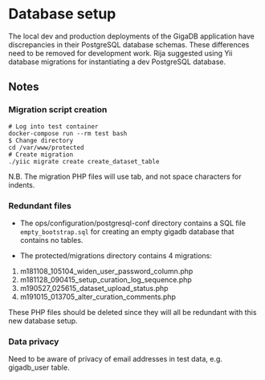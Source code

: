 # Database setup

The local dev and production deployments of the GigaDB application have 
discrepancies in their PostgreSQL database schemas. These differences need to be
removed for development work. Rija suggested using Yii database migrations for
instantiating a dev PostgreSQL database.

## Notes

### Migration script creation

```
# Log into test container
docker-compose run --rm test bash
$ Change directory
cd /var/www/protected
# Create migration
./yiic migrate create create_dataset_table
```

N.B. The migration PHP files will use tab, and not space characters for indents.

### Redundant files

* The ops/configuration/postgresql-conf directory contains a SQL file 
`empty_bootstrap.sql` for creating an empty gigadb database that contains no 
tables.

* The protected/migrations directory contains 4 migrations:

1. m181108_105104_widen_user_password_column.php
2. m181128_090415_setup_curation_log_sequence.php
3. m190527_025615_dataset_upload_status.php
4. m191015_013705_alter_curation_comments.php

These PHP files should be deleted since they will all be redundant with this
new database setup.

### Data privacy

Need to be aware of privacy of email addresses in test data, e.g. gigadb_user table.




